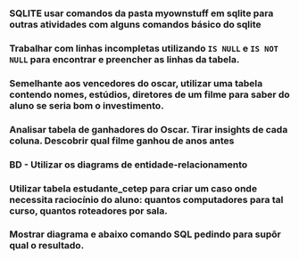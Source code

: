 ### SQLITE usar comandos da pasta myownstuff em sqlite para outras atividades com alguns comandos básico do sqlite

### Trabalhar com linhas incompletas utilizando <code>IS NULL</code> e <code>IS NOT NULL</code> para encontrar e preencher as linhas da tabela.

### Semelhante aos vencedores do oscar, utilizar uma tabela contendo nomes, estúdios, diretores de um filme para saber do aluno se seria bom o investimento.

### Analisar tabela de ganhadores do Oscar. Tirar insights de cada coluna. Descobrir qual filme ganhou de anos antes

### BD - Utilizar os diagrams de entidade-relacionamento

### Utilizar tabela estudante_cetep para criar um caso onde necessita raciocínio do aluno: quantos computadores para tal curso, quantos roteadores por sala.

### Mostrar diagrama e abaixo comando SQL pedindo para supôr qual o resultado.
